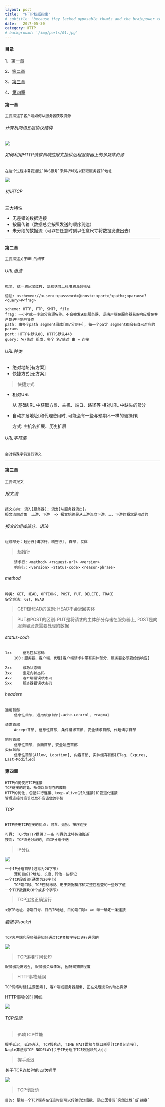 ```yaml
---
layout: post
title:  "HTTP权威指南"
# subtitle: "because they lacked opposable thumbs and the brainpower to build a space program."
date:   2017-05-30
category: HTTP
# background: '/img/posts/01.jpg'
---
```


#### 目录
1、<a href="#1">第一章<a/>

2、<a href="#2">第二章<a/>

3、<a href="#3">第三章<a/>

4、<a href="#4">第四章<a/>

<a id="1" href="javascript:void(0)"></a>
#### 第一章
    主要描述了客户端如何从服务器获取资源

###### 计算机网络五层协议结构
![](http://img.hb.aicdn.com/8194fc8b8384808bca2cb20ef6d52f9f890fefffd196-jpCich_fw658)

###### 如何利用HTTP请求和响应报文操纵远程服务器上的多媒体资源

    在这个过程中需要通过`DNS服务`来解析域名以获取服务器IP地址

![](http://img.hb.aicdn.com/e84c3c06b84c0c498968f5d6af4fdfca474eb4333423d-1kxxgz_fw658)

###### 初识TCP

三大特性
* 无差错的数据连接
* 按需传输（数据总会按照发送的顺序到达）
* 未分段的数据流（可以在任意时刻以任意尺寸将数据发送出去）

***

<a id="2" href="javascript:void(0)"></a>
#### 第二章
    主要描述关于URL的细节

###### URL语法

    概念: 统一资源定位符, 是互联网上标准资源的地址

    语法: <scheme>://<user>:<password>@<host>:<port>/<path>;<params>?<query>#<frag>

    scheme: HTTP, FTP, SMTP, file
    frag: 一小片或一小部分资源名称。不会被发送到服务器, 是客户端在服务器获取响应后在客户端进行响应操作
    path: 由多个path segment组成[由/分割开], 每一个path segment都会有自己对应的params
    port: HTTP中默认80, HTTPS默认443
    query: 名/值对 组成，多个 名/值对 由 = 连接

###### URL种类

* 绝对地址[有方案]
* 快捷方式[无方案]

> 快捷方式

* 相对URL

    从 基础URL 中获取方案、主机、端口、路径等 相对URL 中缺失的部分

* 自动扩展地址[和代理使用时, 可能会有一些与预期不一样的骚操作]

    方式: 主机名扩展、历史扩展

###### URL字符集

    会对特殊字符进行转义

***

<a id="3" href="javascript:void(0)"></a>
#### 第三章
    主要讲报文

###### 报文流

    报文方向: 流入[服务器]; 流出[从服务器流出]。
    报文流向对象: 上游、下游  => 报文始终是从上游流向下游。上、下游的概念是相对的

###### 报文的组成部分、语法

    组成部分：起始行[请求行、响应行], 首部, 实体

> 起始行

        请求行: <method> <request-url> <version>
        响应行: <version> <status-code> <reason-phrase>

###### method

    种类: GET, HEAD, OPTIONS, POST, PUT, DELETE, TRACE
    安全方法: GET, HEAD

> GET和HEAD的区别: HEAD不会返回实体

> PUT和POST的区别: PUT是将请求的主体部分存储在服务器上, POST是向服务器发送需要处理的数据

###### status-code

    1xx     信息性状态码
        100：服务器、客户端、代理[客户端请求中带有实体部分, 服务器必须要给出响应]

    2xx     成功状态码
    3xx     重定向状态码
    4xx     客户端错误状态码
    5xx     服务器错误状态码

###### headers

    通用首部
        信息性首部, 通用缓存首部[Cache-Control, Pragma]

    请求首部
        Accept首部, 信息性首部, 条件请求首部, 安全请求首部, 代理请求首部

    响应首部
        信息性首部, 协商首部, 安全响应首部
    实体首部
        信息性首部[Allow, Location], 内容首部, 实体缓存首部[ETag, Expires, Last-Modified]

<a id="4" href="javascript:void(0)"></a>
#### 第四章

    HTTP如何使用TCP连接
    TCP链接的时延、瓶颈以及存在的障碍
    HTTP的优化, 包括并行连接、keep-alive(持久连接)和管道化连接
    管理连接时应该以及不应该做的事情

###### TCP

    HTTP使用TCP连接的优点: 可靠、无损、按序连接

    可靠: TCP为HTTP提供了一条`可靠的比特传输管道`
    按需: TCP流是分段的, 由IP分组传送

> IP分组

![](http://img.hb.aicdn.com/437c90f27e5da181330dee7c806eab86e6876cae26fdf-bjD53A_fw658)

    一个IP分组首部(通常为20字节)
        源和目的IP地址、长度、其他一些标记
    一个TCP段首部(通常为20字节)
        TCP端口号、TCP控制标记、用于数据排序和完整性检查的一些数字值
    一个TCP数据块(0个或多个字节)

> TCP连接正确运行

    <源IP地址、源端口号、目的IP地址、目的端口号> => 唯一确定一条连接

###### 套接字socket

    TCP客户端和服务器是如何通过TCP套接字接口进行通信的

![](http://img.hb.aicdn.com/6d8029ea5e6595bbb6d85515331bd0135642c7ec117d1-yrNzy0_fw658)

> TCP连接时间长短

    服务器距离远近, 服务器负载情况, 因特网拥挤程度

> HTTP事物延误

    TCP网络时延[主要因素], 客户端或服务器超载, 正在处理复杂的动态资源

HTTP事物的时间线

![](//img.hb.aicdn.com/c7aa60a9582a3011828dc8287e1a545dfd92bcba7efe-N6Fn4i_fw658)

###### TCP性能

> 影响TCP性能

    握手延迟, 延迟确认, TCP慢启动, TIME WAIT累积与端口耗尽[TCP关闭连接],
    Nagle算法与TCP NODELAY[关于IP分组中TCP数据块的大小]
    

> 握手延迟

关于TCP连接时的四次握手

![](http://img.hb.aicdn.com/c97482c24d1dbc8f4fc8df8937a873e9535b705e942e-JSOqqi_fw658)

> TCP慢启动

    目的: 限制一个TCP端点在任意时刻可以传输的分组数, 防止因特网`突然过载`或`拥塞`
